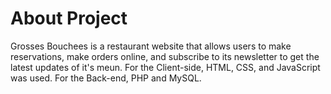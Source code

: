 # About Project

Grosses Bouchees is a restaurant website that allows users to make reservations, make orders online, and subscribe to its newsletter to get the latest 
updates of it's meun. For the Client-side, HTML, CSS, and JavaScript was used. For the Back-end, PHP and MySQL.

